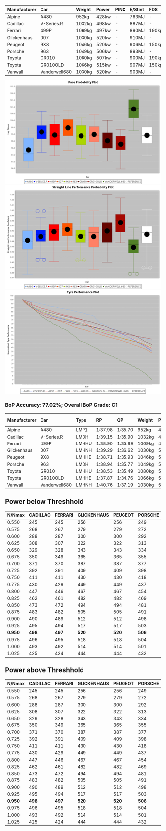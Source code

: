 |Manufacturer|Car|Weight|Power|PINC|E/Stint|FDS|
|:-|:-|:-|:-|:-|:-|:-|
|Alpine|A480|952kg|428kw|-|763MJ|-|
|Cadillac|V-Series.R|1032kg|498kw|-|887MJ|-|
|Ferrari|499P|1069kg|497kw|-|890MJ|190kph|
|Glickenhaus|007|1030kg|520kw|-|910MJ|-|
|Peugeot|9X8|1046kg|520kw|-|906MJ|150kph|
|Porsche|963|1049kg|506kw|-|893MJ|-|
|Toyota|GR010|1080kg|507kw|-|900MJ|190kph|
|Toyota|GR010OLD|1066kg|515kw|-|907MJ|150kph|
|Vanwall|Vanderwell680|1030kg|520kw|-|903MJ|-|

![PACECHART](./IMG/OFFICIAL.png)
![STRAIGHTLINEPERFORMANCECHART](./IMG/OFFICIAL_sp.png)
![TYREPERFORMANCECHART](./IMG/OFFICIAL_tw.png)

### BoP Accuracy: 77.02%; Overall BoP Grade: C1
|Manufacturer|Car|Type|RP|QP|Weight|Power¹|Threshhold|PINC|Power²|E/Stint|AVG Vmax|FDS|RDLC|L/Stint|BOP-Grade|ModelAccuracy|ModelPoints|Match%|
|:-|:-|:-|:-|:-|:-|:-|:-|:-|:-|:-|:-|:-|:-|:-|:-|:-|:-|:-|
|Alpine|A480|LMP1|1:37.98|1:35.70|952kg|428kw|0.0kph|-|428kw|763MJ|300.09kph|-|0.98|27|-C2|59.62%|840|72.19%|
|Cadillac|V-Series.R|LMDH|1:39.15|1:35.90|1032kg|498kw|210.0kph|-|498kw|887MJ|302.20kph|-|1.03|29|+C1|88.58%|2033|79.69%|
|Ferrari|499P|LMHHU|1:38.90|1:35.89|1069kg|497kw|210.0kph|-|497kw|890MJ|302.73kph|190kph|1.02|29|~A1|84.67%|2303|100.00%|
|Glickenhaus|007|LMHNH|1:39.29|1:36.62|1030kg|520kw|210.0kph|-|520kw|910MJ|306.60kph|-|0.96|29|+B1|96.64%|1639|87.30%|
|Peugeot|9X8|LMHHE|1:38.71|1:35.93|1046kg|520kw|210.0kph|-|520kw|906MJ|303.03kph|150kph|1.02|29|~A1|87.16%|2572|96.89%|
|Porsche|963|LMDH|1:38.94|1:35.77|1049kg|506kw|210.0kph|-|506kw|893MJ|302.64kph|-|1.02|29|~A1|93.05%|5740|100.00%|
|Toyota|GR010|LMHHU|1:38.53|1:35.49|1080kg|507kw|210.0kph|-|507kw|900MJ|303.32kph|190kph|1.01|29|-B1|90.17%|3255|86.21%|
|Toyota|GR010OLD|LMHHE|1:37.87|1:34.76|1066kg|515kw|0.0kph|-|515kw|907MJ|306.98kph|150kph|1.02|29|-E2|85.24%|1322|54.86%|
|Vanwall|Vanderwell680|LMHNH|1:40.76|1:37.19|1030kg|520kw|210.0kph|-|520kw|903MJ|300.32kph|-|1.01|29|+Ω1|91.33%|611|16.08%|

## Power below Threshhold
|N/Nmax|CADILLAC|FERRARI|GLICKENHAUS|PEUGEOT|PORSCHE|TOYOTA|TOYOTA|VANWALL|​|RPM|A480|
|:-|:-|:-|:-|:-|:-|:-|:-|:-|:-|:-|:-|
|0.550|245|245|256|256|249|250|254|256|​|--|-|
|0.575|268|267|279|279|272|273|277|279|​|--|-|
|0.600|288|287|300|300|292|293|297|300|​|--|-|
|0.625|308|307|322|322|313|314|319|322|​|--|-|
|0.650|329|328|343|343|334|335|340|343|​|--|-|
|0.675|350|349|365|365|355|356|362|365|​|--|-|
|0.700|371|370|387|387|377|377|383|387|​|--|-|
|0.725|392|391|409|409|398|399|405|409|​|--|-|
|0.750|411|411|430|430|418|419|426|430|​|--|-|
|0.775|430|429|449|449|437|438|445|449|​|5000|251|
|0.800|447|446|467|467|454|455|463|467|​|5500|297|
|0.825|462|461|482|482|469|470|478|482|​|6000|332|
|0.850|473|472|494|494|481|482|489|494|​|6500|375|
|0.875|483|482|505|505|491|492|500|505|​|7000|418|
|0.900|490|489|512|512|498|499|507|512|​|7500|429|
|0.925|495|494|517|517|503|504|512|517|​|8000|425|
|**0.950**|**498**|**497**|**520**|**520**|**506**|**507**|**515**|**520**|**​**|**8500**|**428**|
|0.975|496|495|518|518|504|505|513|518|​|9000|214|
|1.000|493|492|514|514|501|502|509|514|​|--|-|
|1.025|425|424|444|444|432|433|440|444|​|--|-|

## Power above Threshhold
|N/Nmax|CADILLAC|FERRARI|GLICKENHAUS|PEUGEOT|PORSCHE|TOYOTA|TOYOTA|VANWALL|​|RPM|A480|
|:-|:-|:-|:-|:-|:-|:-|:-|:-|:-|:-|:-|
|0.550|245|245|256|256|249|250|254|256|​|--|-|
|0.575|268|267|279|279|272|273|277|279|​|--|-|
|0.600|288|287|300|300|292|293|297|300|​|--|-|
|0.625|308|307|322|322|313|314|319|322|​|--|-|
|0.650|329|328|343|343|334|335|340|343|​|--|-|
|0.675|350|349|365|365|355|356|362|365|​|--|-|
|0.700|371|370|387|387|377|377|383|387|​|--|-|
|0.725|392|391|409|409|398|399|405|409|​|--|-|
|0.750|411|411|430|430|418|419|426|430|​|--|-|
|0.775|430|429|449|449|437|438|445|449|​|5000|251|
|0.800|447|446|467|467|454|455|463|467|​|5500|297|
|0.825|462|461|482|482|469|470|478|482|​|6000|332|
|0.850|473|472|494|494|481|482|489|494|​|6500|375|
|0.875|483|482|505|505|491|492|500|505|​|7000|418|
|0.900|490|489|512|512|498|499|507|512|​|7500|429|
|0.925|495|494|517|517|503|504|512|517|​|8000|425|
|**0.950**|**498**|**497**|**520**|**520**|**506**|**507**|**515**|**520**|**​**|**8500**|**428**|
|0.975|496|495|518|518|504|505|513|518|​|9000|214|
|1.000|493|492|514|514|501|502|509|514|​|--|-|
|1.025|425|424|444|444|432|433|440|444|​|--|-|
